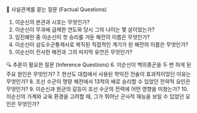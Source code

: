 📌 사실관계를 묻는 질문 (Factual Questions)

1. 이순신의 본관과 시호는 무엇인가?
2. 이순신이 무과에 급제한 연도와 당시 그의 나이는 몇 살이었는가?
3. 임진왜란 중 이순신이 첫 승리를 거둔 해전의 이름은 무엇인가?
4. 이순신이 삼도수군통제사로 복직된 직접적인 계기가 된 해전의 이름은 무엇인가?
5. 이순신이 전사한 해전과 그의 마지막 유언은 무엇인가?

🔍 추론이 필요한 질문 (Inference Questions)
6. 이순신이 백의종군을 두 번 하게 된 주요 원인은 무엇인가?
7. 한산도 대첩에서 사용된 학익진 전술이 효과적이었던 이유는 무엇인가?
8. 조선 수군이 명량 해전에서 13척의 배로 승리할 수 있었던 전략적 요인은 무엇인가?
9. 이순신과 원균의 갈등이 조선 수군의 전력에 어떤 영향을 미쳤는가?
10. 이순신의 가계와 교육 환경을 고려할 때, 그가 뛰어난 군사적 재능을 보일 수 있었던 요인은 무엇인가?